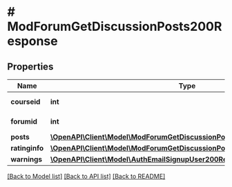 # # ModForumGetDiscussionPosts200Response

## Properties

Name | Type | Description | Notes
------------ | ------------- | ------------- | -------------
**courseid** | **int** | The forum course id | [default to null]
**forumid** | **int** | The forum id | [default to null]
**posts** | [**\OpenAPI\Client\Model\ModForumGetDiscussionPosts200ResponsePostsInner[]**](ModForumGetDiscussionPosts200ResponsePostsInner.md) |  |
**ratinginfo** | [**\OpenAPI\Client\Model\ModForumGetDiscussionPosts200ResponseRatinginfo**](ModForumGetDiscussionPosts200ResponseRatinginfo.md) |  | [optional]
**warnings** | [**\OpenAPI\Client\Model\AuthEmailSignupUser200ResponseWarningsInner[]**](AuthEmailSignupUser200ResponseWarningsInner.md) |  | [optional]

[[Back to Model list]](../../README.md#models) [[Back to API list]](../../README.md#endpoints) [[Back to README]](../../README.md)
